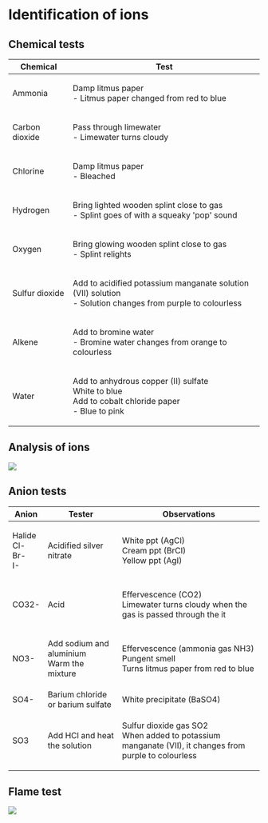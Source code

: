 # Identification of ions



## Chemical tests

| Chemical       | Test                                                                                                                |
| -------------- | ------------------------------------------------------------------------------------------------------------------- |
| Ammonia        | <p>Damp litmus paper<br>- Litmus paper changed from red to blue</p>                                                 |
| Carbon dioxide | <p>Pass through limewater<br>- Limewater turns cloudy</p>                                                           |
| Chlorine       | <p>Damp litmus paper<br>- Bleached</p>                                                                              |
| Hydrogen       | <p>Bring lighted wooden splint close to gas<br>- Splint goes of with a squeaky 'pop' sound</p>                      |
| Oxygen         | <p>Bring glowing wooden splint close to gas<br>- Splint relights</p>                                                |
| Sulfur dioxide | <p>Add to acidified potassium manganate solution (VII) solution<br>- Solution changes from purple to colourless</p> |
| Alkene         | <p>Add to bromine water<br>- Bromine water changes from orange to colourless</p>                                    |
| Water          | <p>Add to anhydrous copper (II) sulfate<br>White to blue<br>Add to cobalt chloride paper<br>- Blue to pink</p>      |

## Analysis of ions

![](https://i.imgur.com/YEmvxE1.jpeg)

## Anion tests

| Anion                             | Tester                                              | Observations                                                                                                   |
| --------------------------------- | --------------------------------------------------- | -------------------------------------------------------------------------------------------------------------- |
| <p>Halide<br>Cl-<br>Br-<br>I-</p> | Acidified silver nitrate                            | <p>White ppt (AgCl)<br>Cream ppt (BrCl)<br>Yellow ppt (AgI)</p>                                                |
| CO32-                             | Acid                                                | <p>Effervescence (CO2)<br>Limewater turns cloudy when the gas is passed through the it</p>                     |
| NO3-                              | <p>Add sodium and aluminium<br>Warm the mixture</p> | <p>Effervescence (ammonia gas NH3)<br>Pungent smell<br>Turns litmus paper from red to blue</p>                 |
| SO4-                              | Barium chloride or barium sulfate                   | White precipitate (BaSO4)                                                                                      |
| SO3                               | Add HCl and heat the solution                       | <p>Sulfur dioxide gas SO2<br>When added to potassium manganate (VII), it changes from purple to colourless</p> |

## Flame test

![](https://i.imgur.com/MRMzGA5.jpeg)
